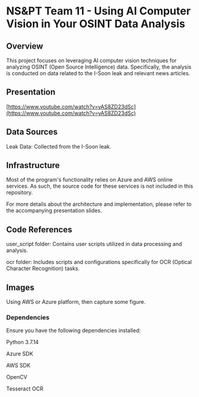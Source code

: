 # NS&PT Team 11 - Using AI Computer Vision in Your OSINT Data Analysis

## Overview

This project focuses on leveraging AI computer vision techniques for analyzing OSINT (Open Source Intelligence) data. Specifically, the analysis is conducted on data related to the I-Soon leak and relevant news articles.

## Presentation

[https://www.youtube.com/watch?v=yAS8ZD23dSc](https://www.youtube.com/watch?v=yAS8ZD23dSc)


## Data Sources

Leak Data: Collected from the I-Soon leak.

## Infrastructure

Most of the program's functionality relies on Azure and AWS online services. As such, the source code for these services is not included in this repository.

For more details about the architecture and implementation, please refer to the accompanying presentation slides.

## Code References

user_script folder: Contains user scripts utilized in data processing and analysis.

ocr folder: Includes scripts and configurations specifically for OCR (Optical Character Recognition) tasks.

## Images

Using AWS or Azure platform, then capture some figure.

### Dependencies

Ensure you have the following dependencies installed:

Python 3.7.14

Azure SDK

AWS SDK

OpenCV

Tesseract OCR




